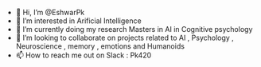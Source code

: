 - 👋 Hi, I’m @EshwarPk
- 👀 I’m interested in Arificial Intelligence 
- 🌱 I’m currently doing my research Masters in AI in Cognitive psychology 
- 💞️ I’m looking to collaborate on projects related to AI , Psychology , Neuroscience , memory , emotions and Humanoids
- 📫 How to reach me out on Slack : Pk420

<!---
DantePk420/DantePk420 is a ✨ special ✨ repository because its `README.md` (this file) appears on your GitHub profile.
You can click the Preview link to take a look at your changes.
--->
